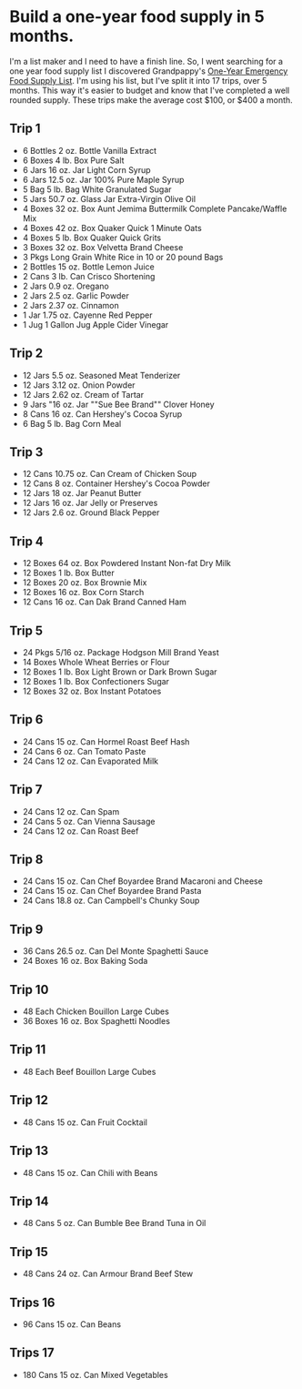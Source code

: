 # Build a one-year food supply in 5 months.

I'm a list maker and I need to have a finish line.  So, I went searching for a one year food supply list I discovered Grandpappy's [One-Year Emergency Food Supply List](http://www.grandpappy.info/hfood1yr.htm). I'm using his list, but I've split it into 17 trips, over 5 months. This way it's easier to budget and know that I've completed a well rounded supply. These trips make the average cost $100, or $400 a month.

## Trip 1
- 6 Bottles  2 oz. Bottle Vanilla Extract
- 6 Boxes 4 lb. Box Pure Salt
- 6 Jars  16 oz. Jar Light Corn Syrup
- 6 Jars  12.5 oz. Jar 100% Pure Maple Syrup
- 5 Bag 5 lb. Bag White Granulated Sugar
- 5 Jars  50.7 oz. Glass Jar Extra-Virgin Olive Oil
- 4 Boxes 32 oz. Box Aunt Jemima Buttermilk Complete Pancake/Waffle Mix
- 4 Boxes 42 oz. Box Quaker Quick 1 Minute Oats
- 4 Boxes 5 lb. Box Quaker Quick Grits
- 3 Boxes  32 oz. Box Velvetta Brand Cheese
- 3 Pkgs  Long Grain White Rice in 10 or 20 pound Bags
- 2 Bottles 15 oz. Bottle Lemon Juice
- 2 Cans  3 lb. Can Crisco Shortening
- 2 Jars   0.9 oz. Oregano
- 2 Jars   2.5 oz. Garlic Powder
- 2 Jars   2.37 oz. Cinnamon
- 1 Jar  1.75 oz. Cayenne Red Pepper
- 1 Jug  1 Gallon Jug Apple Cider Vinegar


## Trip 2
- 12  Jars  5.5 oz. Seasoned Meat Tenderizer
- 12  Jars  3.12 oz. Onion Powder
- 12  Jars  2.62 oz. Cream of Tartar
- 9 Jars  "16 oz. Jar ""Sue Bee Brand"" Clover Honey
- 8 Cans  16 oz. Can Hershey's Cocoa Syrup
- 6 Bag 5 lb. Bag Corn Meal

## Trip 3
- 12  Cans  10.75 oz. Can Cream of Chicken Soup
- 12  Cans  8 oz. Container Hershey's Cocoa Powder
- 12  Jars  18 oz. Jar Peanut Butter
- 12  Jars  16 oz. Jar Jelly or Preserves
- 12  Jars  2.6 oz. Ground Black Pepper

## Trip 4
- 12  Boxes 64 oz. Box Powdered Instant Non-fat Dry Milk
- 12  Boxes 1 lb. Box Butter
- 12  Boxes 20 oz. Box Brownie Mix
- 12  Boxes 16 oz. Box Corn Starch
- 12  Cans  16 oz. Can Dak Brand Canned Ham

## Trip 5
- 24  Pkgs   5/16 oz. Package Hodgson Mill Brand Yeast
- 14  Boxes Whole Wheat Berries or Flour
- 12  Boxes 1 lb. Box Light Brown or Dark Brown Sugar
- 12  Boxes 1 lb. Box Confectioners Sugar
- 12  Boxes 32 oz. Box Instant Potatoes

## Trip 6
- 24  Cans  15 oz. Can Hormel Roast Beef Hash
- 24  Cans   6 oz. Can Tomato Paste
- 24  Cans  12 oz. Can Evaporated Milk

## Trip 7
- 24  Cans  12 oz. Can Spam
- 24  Cans  5 oz. Can Vienna Sausage
- 24  Cans  12 oz. Can Roast Beef

## Trip 8
- 24  Cans  15 oz. Can Chef Boyardee Brand Macaroni and Cheese
- 24  Cans  15 oz. Can Chef Boyardee Brand Pasta
- 24  Cans  18.8 oz. Can Campbell's Chunky Soup

## Trip 9
- 36  Cans   26.5 oz. Can Del Monte Spaghetti Sauce
- 24  Boxes 16 oz. Box Baking Soda

## Trip 10
- 48  Each  Chicken Bouillon Large Cubes
- 36  Boxes 16 oz. Box Spaghetti Noodles

## Trip 11
- 48  Each  Beef Bouillon Large Cubes

## Trip 12
- 48  Cans   15 oz. Can Fruit Cocktail

## Trip 13
- 48  Cans  15 oz. Can Chili with Beans

## Trip 14
- 48  Cans  5 oz. Can Bumble Bee Brand Tuna in Oil

## Trip 15
- 48  Cans  24 oz. Can Armour Brand Beef Stew

## Trips 16
- 96  Cans  15 oz. Can Beans

## Trips 17
- 180 Cans 15 oz. Can Mixed Vegetables

